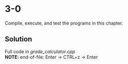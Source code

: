 # 3-0
Compile, execute, and test the programs in this chapter.

## Solution
Full code in _grade_calculator.cpp_  
**NOTE:** end-of-file: Enter -> CTRL+z -> Enter 